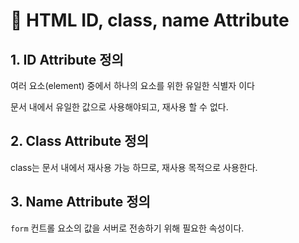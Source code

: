# 📄 HTML ID, class, name Attribute

## 1. ID Attribute 정의

여러 요소\(element\) 중에서 하나의 요소를 위한 유일한 식별자 이다

문서 내에서 유일한 값으로 사용해야되고, 재사용 할 수 없다.

## 2. Class Attribute 정의

class는 문서 내에서 재사용 가능 하므로,  재사용 목적으로 사용한다.

## 3. Name Attribute 정의

`form` 컨트롤 요소의 값을 서버로 전송하기 위해 필요한 속성이다.


